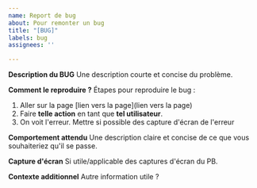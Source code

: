 ```yaml
---
name: Report de bug
about: Pour remonter un bug
title: "[BUG]"
labels: bug
assignees: ''

---
```


**Description du BUG**
Une description courte et concise du problème.

**Comment le reproduire ?**
Étapes pour reproduire le bug :
1. Aller sur la page [lien vers la page](lien vers la page)
2. Faire **telle action** en tant que **tel utilisateur**.
3. On voit l'erreur. Mettre si possible des capture d'écran de l'erreur

**Comportement attendu**
Une description claire et concise de ce que vous souhaiteriez qu'il se passe.

**Capture d'écran**
Si utile/applicable des captures d'écran du PB.

**Contexte additionnel**
Autre information utile ?
